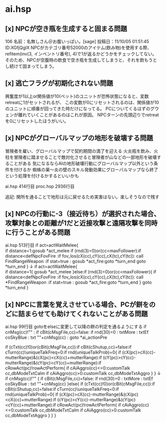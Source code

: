 # ai.hsp


## [x] NPCが空き瓶を生成すると固まる問題
106 名前：名無しさん＠お腹いっぱい。[sage] 投稿日：11/10/05 01:51:45 ID:XGfjQgIX
NPCがカテゴリ番号52000のアイテム(飲み物)を使用する際、
refitem(inv(3, インベントリ番号), 4)で1が返るかどうかをチェックしてない。
そのため、NPCが空腹時の飲食で空き瓶を生成してしまうと、それを飲もうとし続けて固まってしまう。

## [x] 逃亡フラグが初期化されない問題
興奮度が1以上or関係値が10(ペット)のユニットが恐怖状態になると、変数retreatに1がセットされるが、
この変数が0にリセットされるのは、関係値が10のユニットに順番が回ってきた時だけになってる。
PCについてくるはずのグウェンが離れていくことがあるのはこれが原因。
NPCターンの先頭辺りでretreatを0にリセットしたほうがいい。

## [x] NPCがグローバルマップの地形を破壊する問題
冒険者を雇い、グローバルマップで契約期間の満了を迎える
火炎瓶を飲み、火柱を冒険者に踏ませることで敵対化させると冒険者が山などの一部地形を破壊することがある
気になるならAIの地形破壊行動にグローバルマップ以外という条件を付けるか
蜘蛛の巣～炎の壁のスキル発動効果にグローバルマップなら終了という処理を付けるかするといいかも

ai.hsp 414行目
proc.hsp 2936行目

追記: 関所を通ることで地形は元に戻せるため実害はない。楽しそうなので残す

## [x] NPCの行動に-3（接近待ち）が選択された場合、攻撃対象との距離が1だと近接攻撃と遠隔攻撃を同時に行うことがある問題

ai.hsp 513行目
  if act=actWaitMelee{  
    if distance=1:gosub *act_melee
    if (rnd(3)=0)or(cc<maxFollower):if distance<defNpcFovFire :if fov_los(cX(cc),cY(cc),cX(tc),cY(tc)): call FindRangeWeapon :if stat=true : gosub *act_fire:goto *turn_end
    goto *turn_end
  }
↓
  if act=actWaitMelee{  
    if distance=1{
      gosub *act_melee
    }else:if (rnd(3)=0)or(cc<maxFollower){
      if distance<defNpcFovFire :if fov_los(cX(cc),cY(cc),cX(tc),cY(tc)): call *FindRangeWeapon :if stat=true : gosub *act_fire:goto *turn_end
    }
    goto *turn_end
  }

## [x] NPCに言葉を覚えさせている場合、PCが餅をのどに詰まらせても助けてくれないことがある問題

ai.hsp 99行目
gotoをelseに変更して以降の餅の判定を通るようにする
  if cnMsg(cc)!"" : if cBit(cMsgFile,cc)=false: if rnd(30)=0 : txtMore : txtEf coSkyBlue : txt ""+cnMsg(cc) : goto *ai_actionPre
 
  if (cTxt(cc)!0)or(cBit(cMsgFile,cc)):if cBit(cShutup,cc)=false:if cTurn(cc)\uniqueTalkFreq=0:if rnd(uniqueTalkProb)=0{
    if (cX(pc)>cX(cc)-mutterRange)&(cX(pc)<cX(cc)+mutterRange):if (cY(pc)>cY(cc)-mutterRange)&(cY(pc)<cY(cc)+mutterRange):if cRowAct(pc)!rowActPerform{
      if cAiAggro(cc)<=0:customTalk cc,dbModeTxtCalm
      if cAiAggro(cc)>0:customTalk cc,dbModeTxtAggro
      }
    }
↓
  if cnMsg(cc)!"" {
    if cBit(cMsgFile,cc)=false: if rnd(30)=0 : txtMore : txtEf coSkyBlue : txt ""+cnMsg(cc)
  }else{
    if (cTxt(cc)!0)or(cBit(cMsgFile,cc)):if cBit(cShutup,cc)=false:if cTurn(cc)\uniqueTalkFreq=0:if rnd(uniqueTalkProb)=0{
      if (cX(pc)>cX(cc)-mutterRange)&(cX(pc)<cX(cc)+mutterRange):if (cY(pc)>cY(cc)-mutterRange)&(cY(pc)<cY(cc)+mutterRange):if cRowAct(pc)!rowActPerform{
        if cAiAggro(cc)<=0:customTalk cc,dbModeTxtCalm
        if cAiAggro(cc)>0:customTalk cc,dbModeTxtAggro
      }
    }
  }

